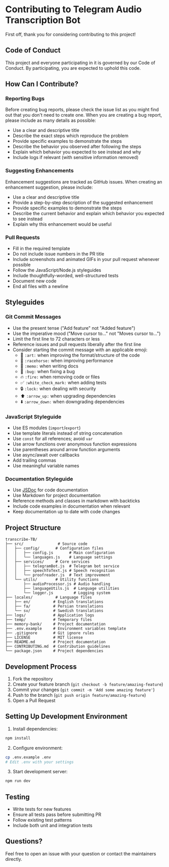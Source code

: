 # Contributing to Telegram Audio Transcription Bot

First off, thank you for considering contributing to this project! 

## Code of Conduct

This project and everyone participating in it is governed by our Code of Conduct. By participating, you are expected to uphold this code.

## How Can I Contribute?

### Reporting Bugs

Before creating bug reports, please check the issue list as you might find out that you don't need to create one. When you are creating a bug report, please include as many details as possible:

* Use a clear and descriptive title
* Describe the exact steps which reproduce the problem
* Provide specific examples to demonstrate the steps
* Describe the behavior you observed after following the steps
* Explain which behavior you expected to see instead and why
* Include logs if relevant (with sensitive information removed)

### Suggesting Enhancements

Enhancement suggestions are tracked as GitHub issues. When creating an enhancement suggestion, please include:

* Use a clear and descriptive title
* Provide a step-by-step description of the suggested enhancement
* Provide specific examples to demonstrate the steps
* Describe the current behavior and explain which behavior you expected to see instead
* Explain why this enhancement would be useful

### Pull Requests

* Fill in the required template
* Do not include issue numbers in the PR title
* Include screenshots and animated GIFs in your pull request whenever possible
* Follow the JavaScript/Node.js styleguides
* Include thoughtfully-worded, well-structured tests
* Document new code
* End all files with a newline

## Styleguides

### Git Commit Messages

* Use the present tense ("Add feature" not "Added feature")
* Use the imperative mood ("Move cursor to..." not "Moves cursor to...")
* Limit the first line to 72 characters or less
* Reference issues and pull requests liberally after the first line
* Consider starting the commit message with an applicable emoji:
    * 🎨 `:art:` when improving the format/structure of the code
    * 🐎 `:racehorse:` when improving performance
    * 📝 `:memo:` when writing docs
    * 🐛 `:bug:` when fixing a bug
    * 🔥 `:fire:` when removing code or files
    * ✅ `:white_check_mark:` when adding tests
    * 🔒 `:lock:` when dealing with security
    * ⬆️ `:arrow_up:` when upgrading dependencies
    * ⬇️ `:arrow_down:` when downgrading dependencies

### JavaScript Styleguide

* Use ES modules (`import`/`export`)
* Use template literals instead of string concatenation
* Use `const` for all references; avoid `var`
* Use arrow functions over anonymous function expressions
* Use parentheses around arrow function arguments
* Use async/await over callbacks
* Add trailing commas
* Use meaningful variable names

### Documentation Styleguide

* Use [JSDoc](https://jsdoc.app/) for code documentation
* Use Markdown for project documentation
* Reference methods and classes in markdown with backticks
* Include code examples in documentation when relevant
* Keep documentation up to date with code changes

## Project Structure

```
transcribe-TB/
├── src/               # Source code
│   ├── config/       # Configuration files
│   │   ├── config.js       # Main configuration
│   │   └── languages.js    # Language settings
│   ├── services/     # Core services
│   │   ├── telegramBot.js  # Telegram bot service
│   │   ├── speechToText.js # Speech recognition
│   │   └── proofreader.js  # Text improvement
│   └── utils/        # Utility functions
│       ├── audioProcessor.js # Audio handling
│       ├── languageUtils.js  # Language utilities
│       └── logger.js         # Logging system
├── locales/          # Language files
│   ├── en/          # English translations
│   ├── fa/          # Persian translations
│   └── sv/          # Swedish translations
├── logs/            # Application logs
├── temp/            # Temporary files
├── memory-bank/     # Project documentation
├── .env.example     # Environment variables template
├── .gitignore       # Git ignore rules
├── LICENSE          # MIT license
├── README.md        # Project documentation
├── CONTRIBUTING.md  # Contribution guidelines
└── package.json     # Project dependencies
```

## Development Process

1. Fork the repository
2. Create your feature branch (`git checkout -b feature/amazing-feature`)
3. Commit your changes (`git commit -m 'Add some amazing feature'`)
4. Push to the branch (`git push origin feature/amazing-feature`)
5. Open a Pull Request

## Setting Up Development Environment

1. Install dependencies:
```bash
npm install
```

2. Configure environment:
```bash
cp .env.example .env
# Edit .env with your settings
```

3. Start development server:
```bash
npm run dev
```

## Testing

* Write tests for new features
* Ensure all tests pass before submitting PR
* Follow existing test patterns
* Include both unit and integration tests

## Questions?

Feel free to open an issue with your question or contact the maintainers directly.
